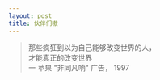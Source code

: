 ```yaml
---
layout: post
title: 伙伴们嗷
---
```


> 那些疯狂到以为自己能够改变世界的人，  
> 才能真正的改变世界   
> 一 苹果 "非同凡响" 广告， 1997

